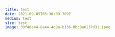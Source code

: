 ```yaml
---
title: test
date: 2021-09-05T05:30:09.709Z
medium: test
size: test
image: 39f48e44-8a44-4d8a-b136-0bc8a0237d31.jpeg
---
```


